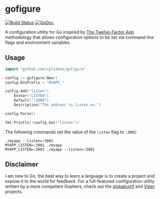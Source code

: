 # gofigure

[![Build Status](https://travis-ci.org/cpliakas/gofigure.svg)](https://travis-ci.org/cpliakas/gofigure)
[![GoDoc](https://godoc.org/github.com/cpliakas/gofigure?status.svg)](https://godoc.org/github.com/cpliakas/gofigure)

A configuration utility for Go inspired by [The Twelve-Factor App](http://12factor.net/config)
methodology that allows configuration options to be set via command
line flags and environment variables.

## Usage

```go
import "github.com/cpliakas/gofigure"
```

```go
config := gofigure.New()
config.EnvPrefix = "MYAPP_"

config.Add("listen").
	EnvVar("LISTEN").
	Default(":3000").
	Description("The address to listen on.")

config.Parse()

fmt.Println(*config.Get("listen"))
```

The following commands set the value of the `listen` flag to `:3001`:

```
./myapp --listen=:3001
MYAPP_LISTEN=:3001 ./myapp
MYAPP_LISTEN=:3002 ./myapp --listen=:3001
```

## Disclaimer

I am new to Go, the best way to learn a language is to create a
project and expose it to the world for feedback. For a full-featured
configuration utility written by a more competent Gophers, check out
the [globalconf](https://github.com/rakyll/globalconf) and
[Viper](https://github.com/spf13/viper) projects.
